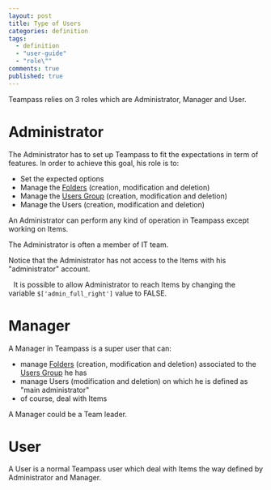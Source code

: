 ```yaml
---
layout: post
title: Type of Users
categories: definition
tags: 
  - definition
  - "user-guide"
  - "role\""
comments: true
published: true
---
```



<div style="message">
Teampass relies on 3 roles which are Administrator, Manager and User.
</div>
<span class="linkmore"></span>

# Administrator

The Administrator has to set up Teampass to fit the expectations in term of features.
In order to achieve this goal, his role is to:

* Set the expected options
* Manage the [Folders]() (creation, modification and deletion)
* Manage the [Users Group]() (creation, modification and deletion)
* Manage the Users (creation, modification and deletion)

An Administrator can perform any kind of operation in Teampass except working on Items.

The Administrator is often a member of IT team.

Notice that the Administrator has not access to the Items with his "administrator" account.

<i class="fa fa-bell" style="margin-right:10px;"></i>It is possible to allow Administrator to reach Items by changing the variable `$['admin_full_right']` value to FALSE.

# Manager

A Manager in Teampass is a super user that can:

* manage [Folders]() (creation, modification and deletion) associated to the [Users Group]() he has
* manage Users (modification and deletion) on which he is defined as "main administrator"
* of course, deal with Items

A Manager could be a Team leader.

# User

A User is a normal Teampass user which deal with Items the way defined by Administrator and Manager.
